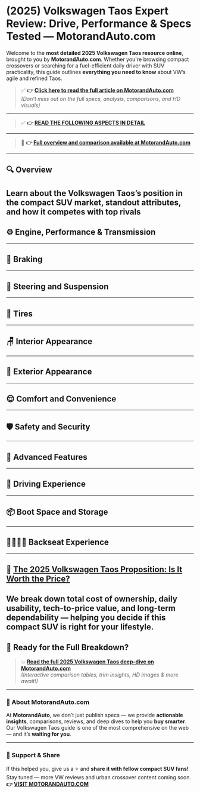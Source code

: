 # (2025) Volkswagen Taos Expert Review: Drive, Performance & Specs Tested — MotorandAuto.com  

Welcome to the **most detailed 2025 Volkswagen Taos resource online**, brought to you by **MotorandAuto.com**. Whether you're browsing compact crossovers or searching for a fuel-efficient daily driver with SUV practicality, this guide outlines **everything you need to know** about VW’s agile and refined Taos.

> ✅ **👉 [Click here to read the full article on MotorandAuto.com](https://motorandauto.com/2025-volkswagen-taos-expert-review-drive-performance-specs-tested/)**  
> *(Don’t miss out on the full specs, analysis, comparisons, and HD visuals)*

---
> ✅ **👉 [READ THE FOLLOWING ASPECTS IN DETAIL](https://motorandauto.com/2025-volkswagen-taos-expert-review-drive-performance-specs-tested/)**

---
> 📌 **👉 [Full overview and comparison available at MotorandAuto.com](https://motorandauto.com/2025-volkswagen-taos-expert-review-drive-performance-specs-tested/)**

---

## 🔍 **Overview**

Learn about the Volkswagen Taos’s position in the compact SUV market, standout attributes, and how it competes with top rivals  
---

## ⚙️ **Engine, Performance & Transmission**
---

## 🛑 **Braking**
---

## 🔄 **Steering and Suspension**
---

## 🛞 **Tires**
---

## 🪑 **Interior Appearance**
---

## 🚗 **Exterior Appearance**
---

## 😌 **Comfort and Convenience**
---

## 🛡️ **Safety and Security**
---

## 🚀 **Advanced Features**
---

## 🧭 **Driving Experience**
---

## 📦 **Boot Space and Storage**
---

## 👨‍👩‍👧‍👦 **Backseat Experience**
---

## 💸 **[The 2025 Volkswagen Taos Proposition: Is It Worth the Price?](https://motorandauto.com/2025-volkswagen-taos-expert-review-drive-performance-specs-tested/)**

We break down **total cost of ownership**, daily usability, tech-to-price value, and long-term dependability — helping you decide if this compact SUV is right for your lifestyle.
---

## 🔗 **Ready for the Full Breakdown?**

> 💥 **[Read the full 2025 Volkswagen Taos deep-dive on MotorandAuto.com](https://motorandauto.com/2025-volkswagen-taos-expert-review-drive-performance-specs-tested/)**  
> *(Interactive comparison tables, trim insights, HD images & more await!)*

---

### 🌟 About MotorandAuto.com

At **MotorandAuto**, we don’t just publish specs — we provide **actionable insights**, comparisons, reviews, and deep dives to help you **buy smarter**. Our Volkswagen Taos guide is one of the most comprehensive on the web — and it’s **waiting for you**.

---

### 📣 Support & Share

If this helped you, give us a ⭐ and **share it with fellow compact SUV fans!**  
Stay tuned — more VW reviews and urban crossover content coming soon.  
**👉 [VISIT MOTORANDAUTO.COM](https://motorandauto.com/)**
